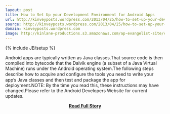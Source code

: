 ```yaml
---
layout: post
title: How to Set Up your Development Environment for Android Apps
url: http://kinveyposts.wordpress.com/2013/04/25/how-to-set-up-your-development-environment-for-android-apps/
source: http://kinveyposts.wordpress.com/2013/04/25/how-to-set-up-your-development-environment-for-android-apps/
domain: kinveyposts.wordpress.com
image: http://kinlane-productions.s3.amazonaws.com/ap-evangelist-site/curated/screenshots/7899_kinveyposts_wordpress_com.png
---
```

{% include JB/setup %}<p>Android apps are typically written as Java classes.That source code is then compiled into bytecode that the Dalvik engine (a subset of a Java Virtual Machine) runs under the Android operating system.The following steps describe how to acquire and conﬁgure the tools you need to write your app’s Java classes and then test and package the app for deployment.NOTE: By the time you read this, these instructions may have changed.Please refer to the Android Developers Website for current updates.</p>
<center><p><a href="http://kinveyposts.wordpress.com/2013/04/25/how-to-set-up-your-development-environment-for-android-apps/" style='padding:25px; font-sze:18px; font-weight: bold;'>Read Full Story</a></p></center>
